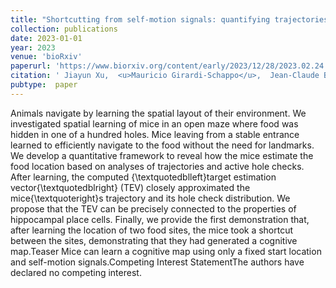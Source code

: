 ```yaml
---
title: "Shortcutting from self-motion signals: quantifying trajectories and active sensing in an open maze"
collection: publications
date: 2023-01-01
year: 2023
venue: 'bioRxiv'
paperurl: 'https://www.biorxiv.org/content/early/2023/12/28/2023.02.24.529984'
citation: ' Jiayun Xu,  <u>Mauricio Girardi-Schappo</u>,  Jean-Claude B&apos;e&quot;ique,  Andr&apos;e Longtin,  Leonard Maler,  (2023):<i>Shortcutting from self-motion signals: quantifying trajectories and active sensing in an open maze.</i> <b>bioRxiv</b>.'
pubtype:  paper
---
```

Animals navigate by learning the spatial layout of their environment. We investigated spatial learning of mice in an open maze where food was hidden in one of a hundred holes. Mice leaving from a stable entrance learned to efficiently navigate to the food without the need for landmarks. We develop a quantitative framework to reveal how the mice estimate the food location based on analyses of trajectories and active hole checks. After learning, the computed {\textquotedblleft}target estimation vector{\textquotedblright} (TEV) closely approximated the mice{\textquoteright}s trajectory and its hole check distribution. We propose that the TEV can be precisely connected to the properties of hippocampal place cells. Finally, we provide the first demonstration that, after learning the location of two food sites, the mice took a shortcut between the sites, demonstrating that they had generated a cognitive map.Teaser Mice can learn a cognitive map using only a fixed start location and self-motion signals.Competing Interest StatementThe authors have declared no competing interest.